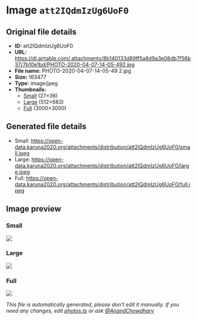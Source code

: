 # Image `att2IQdmIzUg6UoF0`

## Original file details

- **ID:** att2IQdmIzUg6UoF0
- **URL:** https://dl.airtable.com/.attachments/8b140133d89ff5a8d9a3e08db7f56b37/7b10e1bd/PHOTO-2020-04-07-14-05-492.jpg
- **File name:** PHOTO-2020-04-07-14-05-49 2.jpg
- **Size:** 163477
- **Type:** image/jpeg
- **Thumbnails:**
  - [Small](https://dl.airtable.com/.attachmentThumbnails/c5894f3c2e18249326614fafb0b889a5/00805b16) (27×36)
  - [Large](https://dl.airtable.com/.attachmentThumbnails/96e6e9232146d99c216ca73b45bd59ce/5bc95f8f) (512×683)
  - [Full](https://dl.airtable.com/.attachmentThumbnails/4ffc631f9d59e8b9fcc2e5ce3b14b457/467243cd) (3000×3000)

## Generated file details

- Small: https://open-data.karuna2020.org/attachments/distribution/att2IQdmIzUg6UoF0/small.jpeg
- Large: https://open-data.karuna2020.org/attachments/distribution/att2IQdmIzUg6UoF0/large.jpeg
- Full: https://open-data.karuna2020.org/attachments/distribution/att2IQdmIzUg6UoF0/full.jpeg

## Image preview

### Small

![](https://open-data.karuna2020.org/attachments/distribution/att2IQdmIzUg6UoF0/small.jpeg)

### Large

![](https://open-data.karuna2020.org/attachments/distribution/att2IQdmIzUg6UoF0/large.jpeg)

### Full

![](https://open-data.karuna2020.org/attachments/distribution/att2IQdmIzUg6UoF0/full.jpeg)

_This file is automatically generated, please don't edit it manually. If you need any changes, edit [photos.ts](/photos.ts) or ask [@AnandChowdhary](https://github.com/AnandChowdhary)_

